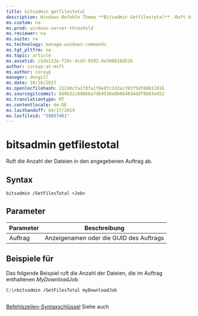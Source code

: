 ```yaml
---
title: bitsadmin getfilestotal
description: Windows-Befehle Thema **Bitsadmin Getfilestotal** -Ruft die Anzahl der Dateien in den angegebenen Auftrag ab.
ms.custom: na
ms.prod: windows-server-threshold
ms.reviewer: na
ms.suite: na
ms.technology: manage-windows-commands
ms.tgt_pltfrm: na
ms.topic: article
ms.assetid: c5de113e-f29c-4cd3-9392-0e300018d516
author: coreyp-at-msft
ms.author: coreyp
manager: dongill
ms.date: 10/16/2017
ms.openlocfilehash: 21240cfa1f0fa1f8e8fc3d2acf83f5df80812816
ms.sourcegitcommit: 0d0b32c8986ba7db9536e0b8648d4ddf9b03e452
ms.translationtype: MT
ms.contentlocale: de-DE
ms.lasthandoff: 04/17/2019
ms.locfileid: "59857461"
---
```

# <a name="bitsadmin-getfilestotal"></a>bitsadmin getfilestotal



Ruft die Anzahl der Dateien in den angegebenen Auftrag ab.

## <a name="syntax"></a>Syntax

```
bitsadmin /GetFilesTotal <Job>
```

## <a name="parameters"></a>Parameter

|Parameter|Beschreibung|
|---------|-----------|
|Auftrag|Anzeigenamen oder die GUID des Auftrags|

## <a name="BKMK_examples"></a>Beispiele für

Das folgende Beispiel ruft die Anzahl der Dateien, die im Auftrag enthaltenen *MyDownloadJob*.
```
C:\>bitsadmin /GetFilesTotal myDownloadJob
```

##

[Befehlszeilen-Syntaxschlüssel](command-line-syntax-key.md) Siehe auch
